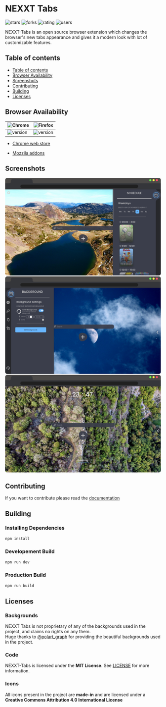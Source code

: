 
# NEXXT Tabs
![stars](https://img.shields.io/github/stars/NoCymer/nexxt-tabs?labelColor=1a1b26&color=E0979F&style=for-the-badge)
![forks](https://img.shields.io/github/forks/NoCymer/nexxt-tabs?labelColor=1a1b26&color=E0979F&style=for-the-badge)
![rating](https://img.shields.io/chrome-web-store/rating/dbocanalfbkfdbpjpnbjmipaidlogbmi?color=%23E0979F&style=for-the-badge&labelColor=1a1b26)
![users](https://img.shields.io/chrome-web-store/users/dbocanalfbkfdbpjpnbjmipaidlogbmi?color=%23E0979F&style=for-the-badge&labelColor=1a1b26)

NEXXT-Tabs is an open source browser extension which changes the browser's new tabs appearance and gives it a modern look with lot of customizable features.

## Table of contents

- [Table of contents](#table-of-contents)
- [Browser Availability](#browser-availability)
- [Screenshots](#screenshots)
- [Contributing](#contributing)
- [Building](#building)
- [Licenses](#licenses)

## Browser Availability

![Chrome](https://raw.githubusercontent.com/alrra/browser-logos/main/src/chrome/chrome_48x48.png) | ![Firefox](https://raw.githubusercontent.com/alrra/browser-logos/main/src/firefox/firefox_48x48.png) |
--- | --- |
![version](https://img.shields.io/chrome-web-store/v/dbocanalfbkfdbpjpnbjmipaidlogbmi?style=for-the-badge&labelColor=1a1b26&color=E0979F) | ![version](https://img.shields.io/amo/v/nexxt-tabs?style=for-the-badge&labelColor=1a1b26&color=E0979F) | 

- [Chrome web store](https://chrome.google.com/webstore/detail/nexxt-tabs/dbocanalfbkfdbpjpnbjmipaidlogbmi)

- [Mozzila addons](https://addons.mozilla.org/en-US/firefox/addon/nexxt-tabs/)

## Screenshots

![Screenshot1](/screenshots/screenshot1.png)
![Screenshot2](/screenshots/screenshot2.png)
![Screenshot3](/screenshots/screenshot3.png)

## Contributing
If you want to contribute please read the [documentation](https://github.com/NoCymer/NEXXT-Tabs/wiki)

## Building

### Installing Dependencies

```bash 
npm install
```

### Developement Build

```bash 
npm run dev
```

### Production Build

```bash 
npm run build
```

## Licenses

### Backgrounds
NEXXT Tabs is not proprietary of any of the backgrounds used in the project, and claims no rights on any them.<br>
Huge thanks to [@polart_graph](https://www.instagram.com/polart_graph) for providing the beautiful backgrounds used in the project.

### Code

NEXXT-Tabs is licensed under the **MIT License**. See [LICENSE](https://github.com/NoCymer/nexxt-tabs/blob/main/LICENSE) for more information.

### Icons
All icons present in the project are **made-in** and are licensed under a **Creative Commons Attribution 4.0 International License**



